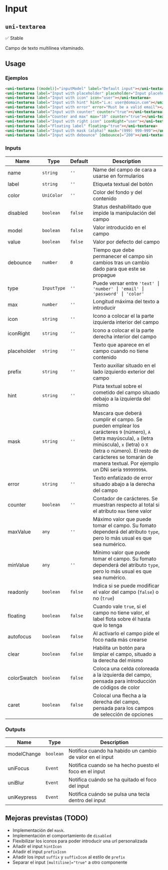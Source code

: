 Input
===================
`uni-textarea`
---
:white_check_mark: Stable

Campo de texto multilinea vitaminado.

## Usage

### Ejemplos

```html
<uni-textarea [(model)]="inputModel" label="Default input"></uni-textarea>
<uni-textarea label="Input with placeholder" placeholder="Input placeholder"></uni-textarea>
<uni-textarea label="Input with icon" icon="user"></uni-textarea>
<uni-textarea label="Input with hint" hint="i.e: user@domain.com"></uni-textarea>
<uni-textarea label="Input with error" error="Must be a valid email"></uni-textarea>
<uni-textarea label="Input with counter" counter="true"></uni-textarea>
<uni-textarea label="Counter and max" max="10" counter="true"></uni-textarea>
<uni-textarea label="Input with right icon" iconRight="user"></uni-textarea>
<uni-textarea label="Floating label" floating="true"></uni-textarea>
<uni-textarea label="Input with mask (alpha)" mask="(999) 999-999"></uni-textarea>
<uni-textarea label="Input with debounce" [debounce]="200"></uni-textarea>
```

### Inputs

| Name      | Type        | Default | Description 
| ----------- | ----------- | ----------- | -----------
| name        | `string`    | `''`        | Name del campo de cara a usarse en formularios
| label       | `string`    | `''`        | Etiqueta textual del botón
| color       | `UniColor`  | `''`        | Color del fondo y del contenido
| disabled    | `boolean`   | `false`     | Status deshabilitado que impide la manipulación del campo
| model       | `boolean`   | `false`     | Valor introducido en el campo
| value       | `boolean`   | `false`     | Valor por defecto del campo
| debounce    | `number`    | `0`         | Tiempo que debe permanecer el campo sin cambios tras un cambio dado para que este se propague
| type        | `InputType` | `''`        | Puede versar entre `'text' ⎮ 'number' ⎮ 'email' ⎮ 'password' ⎮ 'color'`
| max         | `number`    | `''`        | Longitud máxima del texto a introducir
| icon        | `string`    | `''`        | Icono a colocar el la parte izquierda interior del campo
| iconRight   | `string`    | `''`        | Icono a colocar el la parte derecha interior del campo
| placeholder | `string`    | `''`        | Texto que aparece en el campo cuando no tiene contenido
| prefix      | `string`    | `''`        | Texto auxiliar situado en el lado izquierdo exterior del campo
| hint        | `string`    | `''`        | Pista textual sobre el cometido del campo situado debajo a la izquierda del mismo
| mask        | `string`    | `''`        | Mascara que deberá cumplir el campo. Se pueden emplear los carácteres `9` (número), `A` (letra mayúscula), `a` (letra minúscula), `x` (letra) o `X` (letra o número). El resto de carácteres se tomarán de manera textual. Por ejemplo un DNi sería `99999999A`.
| error       | `string`    | `''`        | Texto enfatizado de error situado abajo a la derecha del campo
| counter     | `boolean`   | `''`        | Contador de carácteres. Se muestran respecto al total si el atributo `max` tiene valor
| maxValue    | `any`       | `''`        | Máximo valor que puede tomar el campo. Su fomato dependerá del atributo `type`, pero lo más usual es que sea numérico.
| minValue    | `any`       | `''`        | Mínimo valor que puede tomar el campo. Su fomato dependerá del atributo `type`, pero lo más usual es que sea numérico.
| readonly    | `boolean`   | `false`     | Indica si se puede modificar el valor del campo (`false`) o no (`true`)
| floating    | `boolean`   | `false`     | Cuando vale `true`, si el campo no tiene valor, el label flota sobre él hasta que lo tenga
| autofocus   | `boolean`   | `false`     | Al activarlo el campo pide el foco nada más crearse
| clear       | `boolean`   | `false`     | Habilita un botón para limpiar el campo, situado a la derecha del mismo
| colorSwatch | `boolean`   | `false`     | Coloca una celda coloreada a la izquierda del campo, pensada para introducción de códigos de color
| caret       | `boolean`   | `false`     | Colocal una flecha a la derecha del campo, pensada para los campos de selección de opciones

### Outputs

| Name          | Type      | Description
| --------------- | --------- | -----------
| modelChange     | `boolean` | Notifica cuando ha habido un cambio de valor en el input
| uniFocus        | `Event`   | Notifica cuando se ha hecho puesto el foco en el input
| uniBlur         | `Event`   | Notifica cuándo se ha quitado el foco del input
| uniKeypress     | `Event`   | Notifica cuándo se pulsa una tecla dentro del input

## Mejoras previstas (TODO)

- Implementación del `mask`.
- Implementación el comportamiento de `disabled`
- Flexibilizar los iconos para poder introducir una url personalizada
- Añadir el input `hintIcon`
- Añadir el input `prefixIcon`
- Añadir los input `suffix` y `suffixIcon` al estilo de `prefix`
- Separar el input `[multiline]="true"` a otro componente
